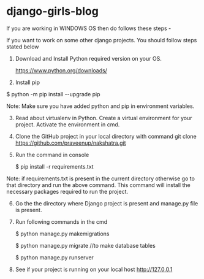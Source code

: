 # django-girls-blog

If you are working in WINDOWS OS then do follows these steps -

If you want to work on some other django projects. You should follow steps stated below

1. Download and Install Python required version on your OS.
   
   https://www.python.org/downloads/

2. Install pip 

  $ python -m pip install --upgrade pip


Note: Make sure you have added python and pip in environment variables.

3. Read about virtualenv in Python. Create a virtual environment for your project.
Activate the environment in cmd.

4. Clone the GitHub project in your local directory with command git clone https://github.com/praveenup/nakshatra.git

5. Run the command in console 
    
    $ pip install -r requirements.txt 
    
Note: if requirements.txt is present in the current directory otherwise go to that directory and run the above command. 
      This command will install the necessary packages required to run the project.

6. Go the the directory where Django project is present and manage.py file is present.

7. Run following commands in the cmd
    
    $ python manage.py makemigrations  
    
    $ python manage.py migrate    //to make database tables
    
    $ python manage.py runserver

8. See if your project is running on your local host http://127.0.0.1

